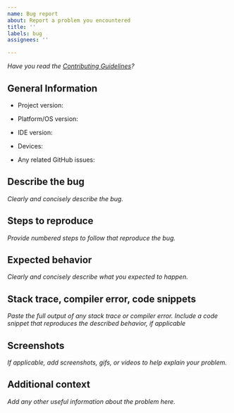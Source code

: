 ```yaml
---
name: Bug report
about: Report a problem you encountered
title: ''
labels: bug
assignees: ''

---
```


<!--This information will help us review and fix your issue faster.-->

*Have you read the [Contributing Guidelines](https://github.com/shaps80/.github/blob/master/CONTRIBUTING.md)?*

## General Information
<!-- Please complete the following -->

 - Project version:
 <!--[examples: 1.0, 3.2.0]-->
 
 - Platform/OS version: 
 <!--[examples: iOS 13, tvOS 13, macOS 10.11, Safari 12]-->
 
 - IDE version:
 <!-- [examples: Xcode 12]-->
 
 - Devices: 
 <!--[e.g. iPhone X, iPad Pro, MacBook Pro]-->
 
 - Any related GitHub issues:

## Describe the bug
*Clearly and concisely describe the bug.*

## Steps to reproduce
*Provide numbered steps to follow that reproduce the bug.*

## Expected behavior
*Clearly and concisely describe what you expected to happen.*

## Stack trace, compiler error, code snippets
*Paste the full output of any stack trace or compiler error.*
*Include a code snippet that reproduces the described behavior, if applicable*

## Screenshots
*If applicable, add screenshots, gifs, or videos to help explain your problem.*

## Additional context
*Add any other useful information about the problem here.*

